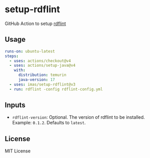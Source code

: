 # setup-rdflint

GitHub Action to setup [rdflint](https://github.com/imas/rdflint)

## Usage

```yml
runs-on: ubuntu-latest
steps:
  - uses: actions/checkout@v4
  - uses: actions/setup-java@v4
    with:
      distribution: temurin
      java-version: 17
  - uses: imas/setup-rdflint@v3
  - run: rdflint -config rdflint-config.yml
```

## Inputs

- `rdflint-version`: Optional. The version of rdflint to be installed. Example: `0.1.2`. Defaults to `latest`.

## License

MIT License
